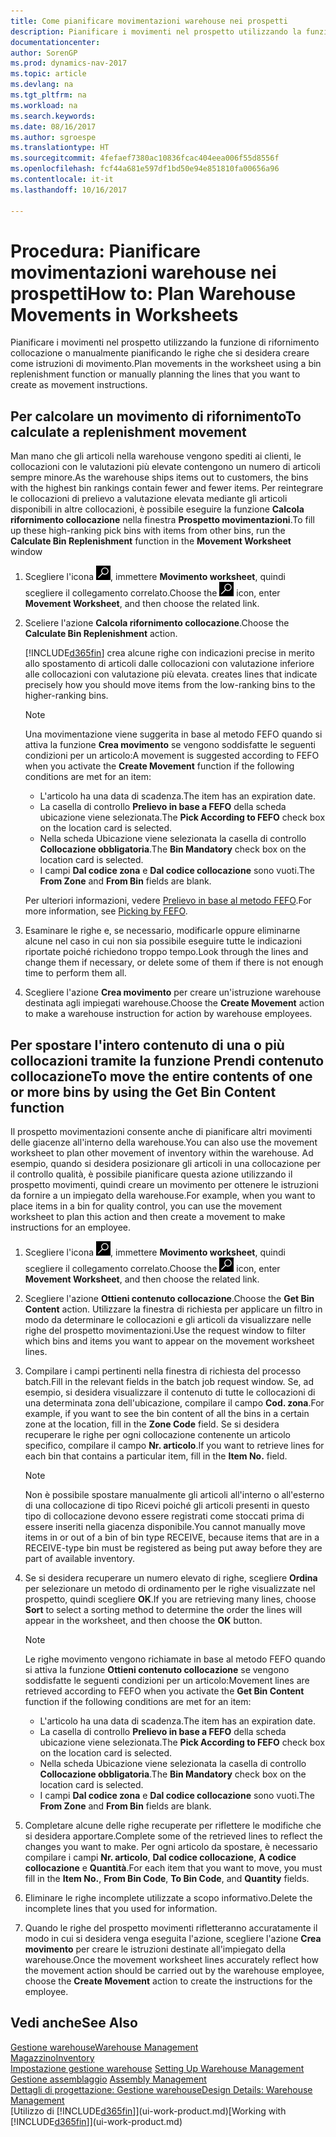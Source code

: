 ```yaml
---
title: Come pianificare movimentazioni warehouse nei prospetti
description: Pianificare i movimenti nel prospetto utilizzando la funzione di rifornimento collocazione o manualmente pianificando le righe che si desidera creare come istruzioni di movimento.
documentationcenter: 
author: SorenGP
ms.prod: dynamics-nav-2017
ms.topic: article
ms.devlang: na
ms.tgt_pltfrm: na
ms.workload: na
ms.search.keywords: 
ms.date: 08/16/2017
ms.author: sgroespe
ms.translationtype: HT
ms.sourcegitcommit: 4fefaef7380ac10836fcac404eea006f55d8556f
ms.openlocfilehash: fcf44a681e597df1bd50e94e851810fa00656a96
ms.contentlocale: it-it
ms.lasthandoff: 10/16/2017

---
```

# <a name="how-to-plan-warehouse-movements-in-worksheets"></a><span data-ttu-id="d3731-103">Procedura: Pianificare movimentazioni warehouse nei prospetti</span><span class="sxs-lookup"><span data-stu-id="d3731-103">How to: Plan Warehouse Movements in Worksheets</span></span>
<span data-ttu-id="d3731-104">Pianificare i movimenti nel prospetto utilizzando la funzione di rifornimento collocazione o manualmente pianificando le righe che si desidera creare come istruzioni di movimento.</span><span class="sxs-lookup"><span data-stu-id="d3731-104">Plan movements in the worksheet using a bin replenishment function or manually planning the lines that you want to create as movement instructions.</span></span>  

## <a name="to-calculate-a-replenishment-movement"></a><span data-ttu-id="d3731-105">Per calcolare un movimento di rifornimento</span><span class="sxs-lookup"><span data-stu-id="d3731-105">To calculate a replenishment movement</span></span>  
<span data-ttu-id="d3731-106">Man mano che gli articoli nella warehouse vengono spediti ai clienti, le collocazioni con le valutazioni più elevate contengono un numero di articoli sempre minore.</span><span class="sxs-lookup"><span data-stu-id="d3731-106">As the warehouse ships items out to customers, the bins with the highest bin rankings contain fewer and fewer items.</span></span> <span data-ttu-id="d3731-107">Per reintegrare le collocazioni di prelievo a valutazione elevata mediante gli articoli disponibili in altre collocazioni, è possibile eseguire la funzione **Calcola rifornimento collocazione** nella finestra **Prospetto movimentazioni**.</span><span class="sxs-lookup"><span data-stu-id="d3731-107">To fill up these high-ranking pick bins with items from other bins, run the **Calculate Bin Replenishment** function in the **Movement Worksheet** window</span></span>

1.  <span data-ttu-id="d3731-108">Scegliere l'icona ![Cerca pagina o report](media/ui-search/search_small.png "Cerca pagina o report"), immettere **Movimento worksheet**, quindi scegliere il collegamento correlato.</span><span class="sxs-lookup"><span data-stu-id="d3731-108">Choose the ![Search for Page or Report](media/ui-search/search_small.png "Search for Page or Report icon") icon, enter **Movement Worksheet**, and then choose the related link.</span></span>  
2.  <span data-ttu-id="d3731-109">Sceliere l'azione **Calcola rifornimento collocazione**.</span><span class="sxs-lookup"><span data-stu-id="d3731-109">Choose the **Calculate Bin Replenishment** action.</span></span>  

    [!INCLUDE[d365fin](includes/d365fin_md.md)]<span data-ttu-id="d3731-110"> crea alcune righe con indicazioni precise in merito allo spostamento di articoli dalle collocazioni con valutazione inferiore alle collocazioni con valutazione più elevata.</span><span class="sxs-lookup"><span data-stu-id="d3731-110"> creates lines that indicate precisely how you should move items from the low-ranking bins to the higher-ranking bins.</span></span>  

    > [!NOTE]  
    >  <span data-ttu-id="d3731-111">Una movimentazione viene suggerita in base al metodo FEFO quando si attiva la funzione **Crea movimento** se vengono soddisfatte le seguenti condizioni per un articolo:</span><span class="sxs-lookup"><span data-stu-id="d3731-111">A movement is suggested according to FEFO when you activate the **Create Movement** function if the following conditions are met for an item:</span></span>  
    >   
    >  -   <span data-ttu-id="d3731-112">L'articolo ha una data di scadenza.</span><span class="sxs-lookup"><span data-stu-id="d3731-112">The item has an expiration date.</span></span>  
    > -   <span data-ttu-id="d3731-113">La casella di controllo **Prelievo in base a FEFO** della scheda ubicazione viene selezionata.</span><span class="sxs-lookup"><span data-stu-id="d3731-113">The **Pick According to FEFO** check box on the location card is selected.</span></span>  
    > -   <span data-ttu-id="d3731-114">Nella scheda Ubicazione viene selezionata la casella di controllo **Collocazione obbligatoria**.</span><span class="sxs-lookup"><span data-stu-id="d3731-114">The **Bin Mandatory** check box on the location card is selected.</span></span>  
    > -   <span data-ttu-id="d3731-115">I campi **Dal codice zona** e **Dal codice collocazione** sono vuoti.</span><span class="sxs-lookup"><span data-stu-id="d3731-115">The **From Zone** and **From Bin** fields are blank.</span></span>  

    <span data-ttu-id="d3731-116">Per ulteriori informazioni, vedere [Prelievo in base al metodo FEFO](warehouse-picking-by-fefo.md).</span><span class="sxs-lookup"><span data-stu-id="d3731-116">For more information, see [Picking by FEFO](warehouse-picking-by-fefo.md).</span></span>  

3.  <span data-ttu-id="d3731-117">Esaminare le righe e, se necessario, modificarle oppure eliminarne alcune nel caso in cui non sia possibile eseguire tutte le indicazioni riportate poiché richiedono troppo tempo.</span><span class="sxs-lookup"><span data-stu-id="d3731-117">Look through the lines and change them if necessary, or delete some of them if there is not enough time to perform them all.</span></span>  
4.  <span data-ttu-id="d3731-118">Scegliere l'azione **Crea movimento** per creare un'istruzione warehouse destinata agli impiegati warehouse.</span><span class="sxs-lookup"><span data-stu-id="d3731-118">Choose the **Create Movement** action to make a warehouse instruction for action by warehouse employees.</span></span>  

## <a name="to-move-the-entire-contents-of-one-or-more-bins-by-using-the-get-bin-content-function"></a><span data-ttu-id="d3731-119">Per spostare l'intero contenuto di una o più collocazioni tramite la funzione Prendi contenuto collocazione</span><span class="sxs-lookup"><span data-stu-id="d3731-119">To move the entire contents of one or more bins by using the Get Bin Content function</span></span>  
<span data-ttu-id="d3731-120">Il prospetto movimentazioni consente anche di pianificare altri movimenti delle giacenze all'interno della warehouse.</span><span class="sxs-lookup"><span data-stu-id="d3731-120">You can also use the movement worksheet to plan other movement of inventory within the warehouse.</span></span> <span data-ttu-id="d3731-121">Ad esempio, quando si desidera posizionare gli articoli in una collocazione per il controllo qualità, è possibile pianificare questa azione utilizzando il prospetto movimenti, quindi creare un movimento per ottenere le istruzioni da fornire a un impiegato della warehouse.</span><span class="sxs-lookup"><span data-stu-id="d3731-121">For example, when you want to place items in a bin for quality control, you can use the movement worksheet to plan this action and then create a movement to make instructions for an employee.</span></span>  

1.  <span data-ttu-id="d3731-122">Scegliere l'icona ![Cerca pagina o report](media/ui-search/search_small.png "Cerca pagina o report"), immettere **Movimento worksheet**, quindi scegliere il collegamento correlato.</span><span class="sxs-lookup"><span data-stu-id="d3731-122">Choose the ![Search for Page or Report](media/ui-search/search_small.png "Search for Page or Report icon") icon, enter **Movement Worksheet**, and then choose the related link.</span></span>  
2.  <span data-ttu-id="d3731-123">Scegliere l'azione **Ottieni contenuto collocazione**.</span><span class="sxs-lookup"><span data-stu-id="d3731-123">Choose the **Get Bin Content** action.</span></span> <span data-ttu-id="d3731-124">Utilizzare la finestra di richiesta per applicare un filtro in modo da determinare le collocazioni e gli articoli da visualizzare nelle righe del prospetto movimentazioni.</span><span class="sxs-lookup"><span data-stu-id="d3731-124">Use the request window to filter which bins and items you want to appear on the movement worksheet lines.</span></span>  
3.  <span data-ttu-id="d3731-125">Compilare i campi pertinenti nella finestra di richiesta del processo batch.</span><span class="sxs-lookup"><span data-stu-id="d3731-125">Fill in the relevant fields in the batch job request window.</span></span> <span data-ttu-id="d3731-126">Se, ad esempio, si desidera visualizzare il contenuto di tutte le collocazioni di una determinata zona dell'ubicazione, compilare il campo **Cod. zona**.</span><span class="sxs-lookup"><span data-stu-id="d3731-126">For example, if you want to see the bin content of all the bins in a certain zone at the location, fill in the **Zone Code** field.</span></span> <span data-ttu-id="d3731-127">Se si desidera recuperare le righe per ogni collocazione contenente un articolo specifico, compilare il campo **Nr. articolo**.</span><span class="sxs-lookup"><span data-stu-id="d3731-127">If you want to retrieve lines for each bin that contains a particular item, fill in the **Item No.** field.</span></span>  

    > [!NOTE]  
    >  <span data-ttu-id="d3731-128">Non è possibile spostare manualmente gli articoli all'interno o all'esterno di una collocazione di tipo Ricevi poiché gli articoli presenti in questo tipo di collocazione devono essere registrati come stoccati prima di essere inseriti nella giacenza disponibile.</span><span class="sxs-lookup"><span data-stu-id="d3731-128">You cannot manually move items in or out of a bin of bin type RECEIVE, because items that are in a RECEIVE-type bin must be registered as being put away before they are part of available inventory.</span></span>  

4.  <span data-ttu-id="d3731-129">Se si desidera recuperare un numero elevato di righe, scegliere **Ordina** per selezionare un metodo di ordinamento per le righe visualizzate nel prospetto, quindi scegliere **OK**.</span><span class="sxs-lookup"><span data-stu-id="d3731-129">If you are retrieving many lines, choose **Sort** to select a sorting method to determine the order the lines will appear in the worksheet, and then choose the **OK** button.</span></span>  

    > [!NOTE]  
    >  <span data-ttu-id="d3731-130">Le righe movimento vengono richiamate in base al metodo FEFO quando si attiva la funzione **Ottieni contenuto collocazione** se vengono soddisfatte le seguenti condizioni per un articolo:</span><span class="sxs-lookup"><span data-stu-id="d3731-130">Movement lines are retrieved according to FEFO when you activate the **Get Bin Content** function if the following conditions are met for an item:</span></span>  
    >   
    >  -   <span data-ttu-id="d3731-131">L'articolo ha una data di scadenza.</span><span class="sxs-lookup"><span data-stu-id="d3731-131">The item has an expiration date.</span></span>  
    > -   <span data-ttu-id="d3731-132">La casella di controllo **Prelievo in base a FEFO** della scheda ubicazione viene selezionata.</span><span class="sxs-lookup"><span data-stu-id="d3731-132">The **Pick According to FEFO** check box on the location card is selected.</span></span>  
    > -   <span data-ttu-id="d3731-133">Nella scheda Ubicazione viene selezionata la casella di controllo **Collocazione obbligatoria**.</span><span class="sxs-lookup"><span data-stu-id="d3731-133">The **Bin Mandatory** check box on the location card is selected.</span></span>  
    > -   <span data-ttu-id="d3731-134">I campi **Dal codice zona** e **Dal codice collocazione** sono vuoti.</span><span class="sxs-lookup"><span data-stu-id="d3731-134">The **From Zone** and **From Bin** fields are blank.</span></span>  

5.  <span data-ttu-id="d3731-135">Completare alcune delle righe recuperate per riflettere le modifiche che si desidera apportare.</span><span class="sxs-lookup"><span data-stu-id="d3731-135">Complete some of the retrieved lines to reflect the changes you want to make.</span></span> <span data-ttu-id="d3731-136">Per ogni articolo da spostare, è necessario compilare i campi **Nr. articolo**, **Dal codice collocazione**, **A codice collocazione** e **Quantità**.</span><span class="sxs-lookup"><span data-stu-id="d3731-136">For each item that you want to move, you must fill in the **Item No.**, **From Bin Code**, **To Bin Code**, and **Quantity** fields.</span></span>  
6.  <span data-ttu-id="d3731-137">Eliminare le righe incomplete utilizzate a scopo informativo.</span><span class="sxs-lookup"><span data-stu-id="d3731-137">Delete the incomplete lines that you used for information.</span></span>  
7.  <span data-ttu-id="d3731-138">Quando le righe del prospetto movimenti rifletteranno accuratamente il modo in cui si desidera venga eseguita l'azione, scegliere l'azione **Crea movimento** per creare le istruzioni destinate all'impiegato della warehouse.</span><span class="sxs-lookup"><span data-stu-id="d3731-138">Once the movement worksheet lines accurately reflect how the movement action should be carried out by the warehouse employee, choose the **Create Movement** action to create the instructions for the employee.</span></span>  

## <a name="see-also"></a><span data-ttu-id="d3731-139">Vedi anche</span><span class="sxs-lookup"><span data-stu-id="d3731-139">See Also</span></span>  
[<span data-ttu-id="d3731-140">Gestione warehouse</span><span class="sxs-lookup"><span data-stu-id="d3731-140">Warehouse Management</span></span>](warehouse-manage-warehouse.md)  
[<span data-ttu-id="d3731-141">Magazzino</span><span class="sxs-lookup"><span data-stu-id="d3731-141">Inventory</span></span>](inventory-manage-inventory.md)  
<span data-ttu-id="d3731-142">[Impostazione gestione warehouse](warehouse-setup-warehouse.md)   </span><span class="sxs-lookup"><span data-stu-id="d3731-142">[Setting Up Warehouse Management](warehouse-setup-warehouse.md)   </span></span>  
<span data-ttu-id="d3731-143">[Gestione assemblaggio](assembly-assemble-items.md)  </span><span class="sxs-lookup"><span data-stu-id="d3731-143">[Assembly Management](assembly-assemble-items.md)  </span></span>  
[<span data-ttu-id="d3731-144">Dettagli di progettazione: Gestione warehouse</span><span class="sxs-lookup"><span data-stu-id="d3731-144">Design Details: Warehouse Management</span></span>](design-details-warehouse-management.md)  
<span data-ttu-id="d3731-145">[Utilizzo di [!INCLUDE[d365fin](includes/d365fin_md.md)]](ui-work-product.md)</span><span class="sxs-lookup"><span data-stu-id="d3731-145">[Working with [!INCLUDE[d365fin](includes/d365fin_md.md)]](ui-work-product.md)</span></span>

